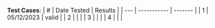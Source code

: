 **Test Cases**:
| \#  | Date Tested | Results |
| --- | ----------- | ------- |
|  1  | 05/12/2023  |  valid  |
|  2  |             |         |
|  3  |             |         |
|  4  |             |         |